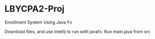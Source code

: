 # LBYCPA2-Proj
Enrollment System Using Java Fx

Download files, and use intellij to run with javafx. Run main.java from src
